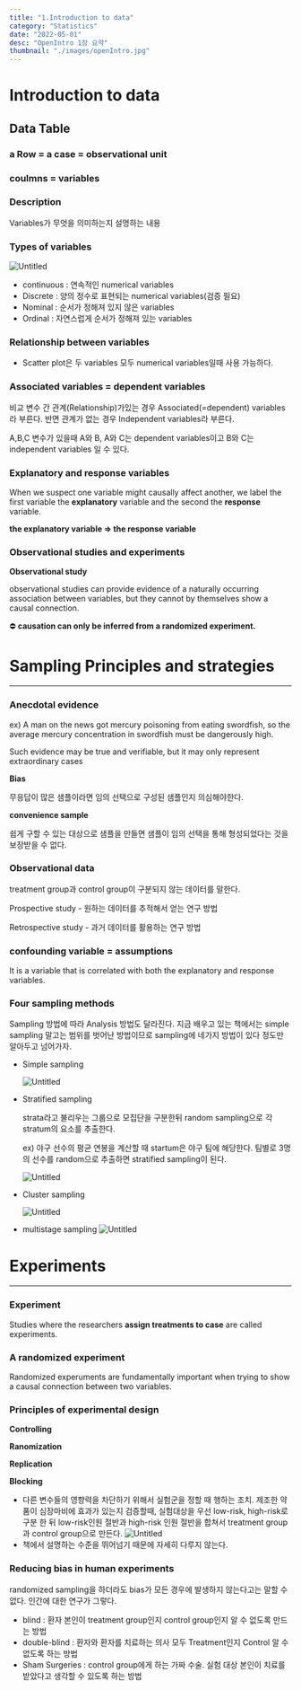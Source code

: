 ```yaml
---
title: "1.Introduction to data"
category: "Statistics"
date: "2022-05-01"
desc: "OpenIntro 1장 요약"
thumbnail: "./images/openIntro.jpg"
---
```


# Introduction to data

## Data Table

### a Row = a case = observational unit

### coulmns = variables

### Description

Variables가 무엇을 의미하는지 설명하는 내용

### Types of variables

![Untitled](images/1.Introduction/Untitled.png)

- continuous : 연속적인 numerical variables
- Discrete : 양의 정수로 표현되는 numerical variables(검증 필요)
- Nominal : 순서가 정해져 있지 않은 variables
- Ordinal : 자연스럽게 순서가 정해져 있는 variables

### Relationship between variables

- Scatter plot은 두 variables 모두 numerical variables일때 사용 가능하다.

### Associated variables = dependent variables

비교 변수 간 관계(Relationship)가있는 경우 Associated(=dependent) variables라 부른다. 반면 관계가 없는 경우 Independent variables라 부른다.

A,B,C 변수가 있을때 A와 B, A와 C는 dependent variables이고 B와 C는 independent variables 일 수 있다.

### Explanatory and response variables

When we suspect one variable might causally affect another, we label the first variable the **explanatory** variable and the second the **response** variable.

**the explanatory variable ⇒ the response variable**

### Observational studies and experiments

**Observational study**

observational studies can provide evidence of a naturally occurring association between variables, but they cannot by themselves show a causal connection.

⛔ **causation can only be inferred from a randomized experiment.**

# Sampling Principles and strategies

---

### Anecdotal evidence

ex) A man on the news got mercury poisoning from eating swordfish, so the average mercury concentration in swordfish must be dangerously high.

Such evidence may be true and verifiable, but it may only represent extraordinary cases

**Bias**

무응답이 많은 샘플이라면 임의 선택으로 구성된 샘플인지 의심해야한다.

**convenience sample**

쉽게 구할 수 있는 대상으로 샘플을 만들면 샘플이 임의 선택을 통해 형성되었다는 것을 보장받을 수 없다.

### Observational data

treatment group과 control group이 구분되지 않는 데이터를 말한다.

Prospective study - 원하는 데이터를 추적해서 얻는 연구 방법

Retrospective study - 과거 데이터를 활용하는 연구 방법

### confounding variable = assumptions

It is a variable that is correlated with both the explanatory and response variables.

### Four sampling methods

Sampling 방법에 따라 Analysis 방법도 달라진다. 지금 배우고 있는 책에서는 simple sampling 말고는 범위를 벗어난 방법이므로 sampling에 네가지 방법이 있다 정도만 알아두고 넘어가자.

- Simple sampling

  ![Untitled](images/1.Introduction/Untitled1.png)

- Stratified sampling

  strata라고 불리우는 그룹으로 모집단을 구분한뒤 random sampling으로 각 stratum의 요소를 추출한다.

  ex) 야구 선수의 평균 연봉을 계산할 때 startum은 야구 팀에 해당한다. 팀별로 3명의 선수를 random으로 추출하면 stratified sampling이 된다.

  ![Untitled](images/1.Introduction/Untitled2.png)

- Cluster sampling

  ![Untitled](images/1.Introduction/Untitled3.png)

- multistage sampling
  ![Untitled](images/1.Introduction/Untitled4.png)

# Experiments

---

### Experiment

Studies where the researchers **assign treatments to case** are called experiments.

### A randomized experiment

Randomized experuments are fundamentally important when trying to show a causal connection between two variables.

### Principles of experimental design

**Controlling**

**Ranomization**

**Replication**

**Blocking**

- 다른 변수들의 영향력을 차단하기 위해서 실험군을 정할 때 행하는 조치. 제조한 약품이 심장마비에 효과가 있는지 검증할때, 실험대상을 우선 low-risk, high-risk로 구분 한 뒤 low-risk인원 절반과 high-risk 인원 절반을 합쳐서 treatment group과 control group으로 만든다.
  ![Untitled](images/1.Introduction/Untitled5.png)
- 책에서 설명하는 수준을 뛰어넘기 때문에 자세히 다루지 않는다.

### Reducing bias in human experiments

randomized sampling을 하더라도 bias가 모든 경우에 발생하지 않는다고는 말할 수 없다. 인간에 대한 연구가 그렇다.

- blind : 환자 본인이 treatment group인지 control group인지 알 수 없도록 만드는 방법
- double-blind : 환자와 환자를 치료하는 의사 모두 Treatment인지 Control 알 수 없도록 하는 방법
- Sham Surgeries : control group에게 하는 가짜 수술. 실험 대상 본인이 치료를 받았다고 생각할 수 있도록 하는 방법
